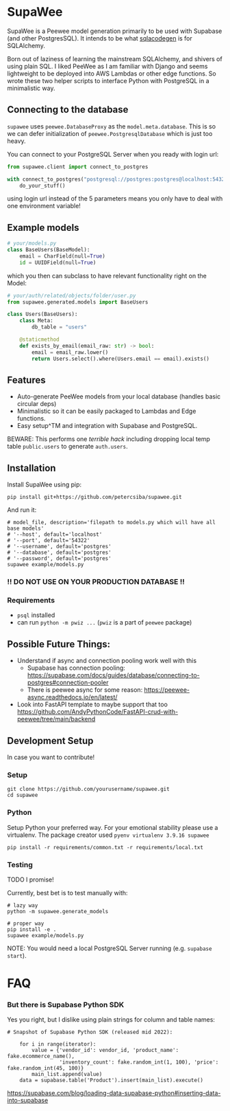 # SupaWee

SupaWee is a Peewee model generation primarily to be used with Supabase (and other PostgresSQL).
It intends to be what [sqlacodegen](https://pypi.org/project/sqlacodegen/) is for SQLAlchemy.

Born out of laziness of learning the mainstream SQLAlchemy, and shivers of using plain SQL.
I liked PeeWee as I am familiar with Django and seems lightweight to be deployed into AWS Lambdas or other edge functions.
So wrote these two helper scripts to interface Python with PostgreSQL in a minimalistic way.

## Connecting to the database

`supawee` uses `peewee.DatabaseProxy` as the `model.meta.database`.
This is so we can defer initialization of `peewee.PostgresqlDatabase` which is just too heavy.

You can connect to your PostgreSQL Server when you ready with login url:
```python
from supawee.client import connect_to_postgres

with connect_to_postgres("postgresql://postgres:postgres@localhost:54322/postgres"):
    do_your_stuff()
```
using login url instead of the 5 parameters means you only have to deal with one environment variable!

## Example models

```python
# your/models.py
class BaseUsers(BaseModel):
    email = CharField(null=True)
    id = UUIDField(null=True)
```

which you then can subclass to have relevant functionality right on the Model:

```python
# your/auth/related/objects/folder/user.py
from supawee.generated.models import BaseUsers

class Users(BaseUsers):
    class Meta:
        db_table = "users"

    @staticmethod
    def exists_by_email(email_raw: str) -> bool:
        email = email_raw.lower()
        return Users.select().where(Users.email == email).exists()
```

## Features
- Auto-generate PeeWee models from your local database (handles basic circular deps)
- Minimalistic so it can be easily packaged to Lambdas and Edge functions.
- Easy setup^TM and integration with Supabase and PostgreSQL.

BEWARE: This performs one *terrible hack* including dropping local temp table `public.users` to generate `auth.users`.


## Installation
Install SupaWee using pip:

```shell
pip install git+https://github.com/petercsiba/supawee.git
```

And run it:
```shell
# model_file, description='filepath to models.py which will have all base models'
# '--host', default='localhost'
# '--port', default='54322'
# '--username', default='postgres'
# '--database', default='postgres'
# '--password', default='postgres'
supawee example/models.py
```

### !! DO NOT USE ON YOUR PRODUCTION DATABASE !! ###

### Requirements

- `psql` installed
- can run `python -m pwiz ...`  (`pwiz` is a part of `peewee` package)

## Possible Future Things:
- Understand if async and connection pooling work well with this
  - Supabase has connection pooling: https://supabase.com/docs/guides/database/connecting-to-postgres#connection-pooler
  - There is peewee async for some reason: https://peewee-async.readthedocs.io/en/latest/
- Look into FastAPI template to maybe support that too https://github.com/AndyPythonCode/FastAPI-crud-with-peewee/tree/main/backend


## Development Setup

In case you want to contribute!

### Setup
```shell
git clone https://github.com/yourusername/supawee.git
cd supawee
```
### Python
Setup Python your preferred way. For your emotional stability please use a virtualenv.
The package creator used `pyenv virtualenv 3.9.16 supawee`

```shell
pip install -r requirements/common.txt -r requirements/local.txt
```

### Testing
TODO I promise!

Currently, best bet is to test manually with:
```shell
# lazy way
python -m supawee.generate_models

# proper way
pip install -e .
supawee example/models.py
```

NOTE: You would need a local PostgreSQL Server running (e.g. `supabase start`).

# FAQ
### But there is Supabase Python SDK
Yes you right, but I dislike using plain strings for column and table names:
```shell
# Snapshot of Supabase Python SDK (released mid 2022):

    for i in range(iterator):
        value = {'vendor_id': vendor_id, 'product_name': fake.ecommerce_name(),
                 'inventory_count': fake.random_int(1, 100), 'price': fake.random_int(45, 100)}
        main_list.append(value)
    data = supabase.table('Product').insert(main_list).execute()
```
https://supabase.com/blog/loading-data-supabase-python#inserting-data-into-supabase
